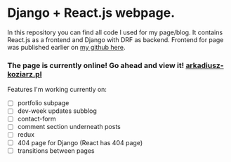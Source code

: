 # Django + React.js webpage.

In this repository you can find all code I used for my page/blog. It contains React.js as a frontend and Django with DRF as backend. Frontend for page was published earlier on [my github here](https://github.com/ArcMech/blog-frontend).

### The page is currently online! Go ahead and view it! [arkadiusz-koziarz.pl](https://arkadiusz-koziarz.pl)

Features I'm working currently on:

- [ ] portfolio subpage
- [ ] dev-week updates subblog
- [ ] contact-form
- [ ] comment section underneath posts
- [ ] redux
- [ ] 404 page for Django (React has 404 page)
- [ ] transitions between pages
